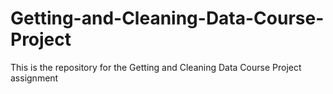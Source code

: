 # Getting-and-Cleaning-Data-Course-Project
This is the repository for the Getting and Cleaning Data Course Project assignment
